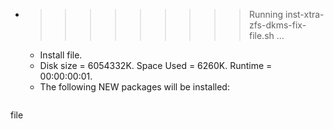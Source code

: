 * >>>>>>>>> Running inst-xtra-zfs-dkms-fix-file.sh ...
  * Install file.
  * Disk size = 6054332K. Space Used = 6260K. Runtime = 00:00:00:01.
  * The following NEW packages will be installed:
  ```bash
file
  ```
